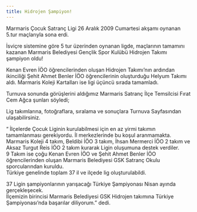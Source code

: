 ```yaml
---
title: Hidrojen Şampiyon!
---
```


Marmaris Çocuk Satranç Ligi 26 Aralık 2009 Cumartesi akşamı oynanan 5.tur maçlarıyla sona erdi.

İsviçre sistemine göre 5 tur üzerinden oynanan ligde,  maçlarının tamamını kazanan Marmaris Belediyesi Gençlik Spor Kulübü Hidrojen Takımı şampiyon oldu!

Kenan Evren İÖO  öğrencilerinden oluşan  Hidrojen Takımı’nın  ardından ikinciliği Şehit Ahmet Benler İÖO öğrencilerinin oluşturduğu  Helyum Takımı aldı. Marmaris Koleji  Kartalları ise ligi üçüncü sırada tamamladı.

Turnuva sonunda görüşlerini aldığımız Marmaris Satranç İlçe Temsilcisi Fırat Cem Ağca şunları söyledi;

Lig takımlarına, fotoğraflara, sıralama ve sonuçlara Turnuva Sayfasından ulaşabilirsiniz.

“ İlçelerde Çocuk Liginin kurulabilmesi için en az yirmi takımın tamamlanması gerekiyordu. İl merkezlerinde bu koşul aranmamakta.  
Marmaris Koleji 4 takım, Beldibi İÖO 3 takım, İhsan Mermerci İÖO 2 takım ve Aksaz Turgut Reis İÖO 2 takım kurarak Ligin oluşumuna destek verdiler.  
9 Takım ise çoğu Kenan Evren İÖO ve Şehit Ahmet Benler İÖO öğrencilerinden oluşan Marmaris Belediyesi GSK Satranç Okulu sporcularından kuruldu.  
Türkiye genelinde toplam 37 il ve ilçede lig oluşturulabildi.  

37 Ligin şampiyonlarının yarışacağı Türkiye Şampiyonası Nisan ayında gerçekleşecek.  
İlçemizin birincisi Marmaris Belediyesi GSK Hidrojen takımına Türkiye Şampiyonası’nda başarılar diliyorum.” dedi.
